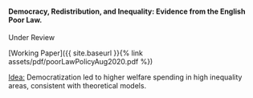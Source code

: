 ---
---

#### Democracy, Redistribution, and Inequality: Evidence from the English Poor Law.

Under Review

[Working Paper]({{ site.baseurl }}{% link assets/pdf/poorLawPolicyAug2020.pdf %})

<ins> Idea:</ins> Democratization led to higher welfare spending in high inequality areas, consistent with theoretical models.  
